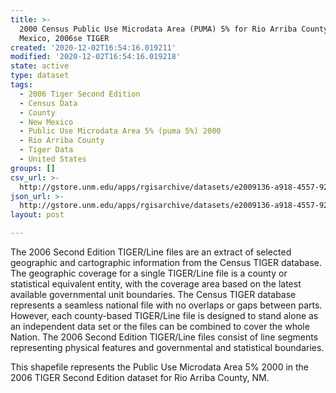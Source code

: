 ```yaml
---
title: >-
  2000 Census Public Use Microdata Area (PUMA) 5% for Rio Arriba County, New
  Mexico, 2006se TIGER
created: '2020-12-02T16:54:16.019211'
modified: '2020-12-02T16:54:16.019218'
state: active
type: dataset
tags:
  - 2006 Tiger Second Edition
  - Census Data
  - County
  - New Mexico
  - Public Use Microdata Area 5% (puma 5%) 2000
  - Rio Arriba County
  - Tiger Data
  - United States
groups: []
csv_url: >-
  http://gstore.unm.edu/apps/rgisarchive/datasets/e2009136-a918-4557-92ec-4e9623c9c289/tgr2006se_rioa_puma5.derived.csv
json_url: >-
  http://gstore.unm.edu/apps/rgisarchive/datasets/e2009136-a918-4557-92ec-4e9623c9c289/tgr2006se_rioa_puma5.derived.json
layout: post

---
```

The 2006 Second Edition TIGER/Line files are an extract of selected geographic and cartographic information from the Census TIGER database.  The geographic coverage for a single TIGER/Line file is a county or statistical equivalent entity, with the coverage area based on the latest available governmental unit boundaries. The Census TIGER database represents a seamless national file with no overlaps or gaps between parts.  However, each county-based TIGER/Line file is designed to stand alone as an independent data set or the files can be combined to cover the whole Nation.  The 2006 Second Edition  TIGER/Line files consist of line segments representing physical features and governmental and statistical boundaries.  

This shapefile represents the Public Use Microdata Area 5% 2000 in the 2006 TIGER Second Edition dataset for Rio Arriba County, NM.
